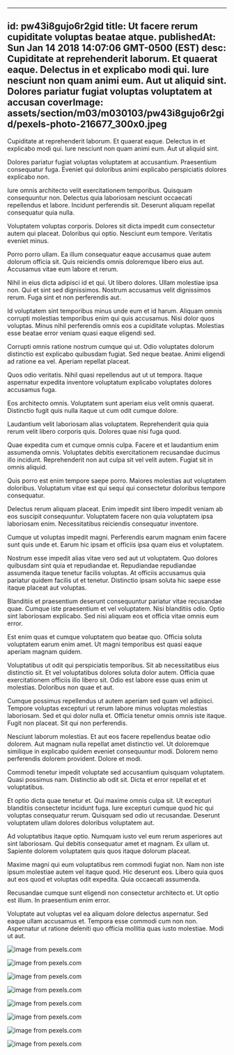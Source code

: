 
---
id: pw43i8gujo6r2gid
title: Ut facere rerum cupiditate voluptas beatae atque.
publishedAt: Sun Jan 14 2018 14:07:06 GMT-0500 (EST)
desc: Cupiditate at reprehenderit laborum. Et quaerat eaque. Delectus in et explicabo modi qui. Iure nesciunt non quam animi eum. Aut ut aliquid sint. Dolores pariatur fugiat voluptas voluptatem at accusan
coverImage: assets/section/m03/m030103/pw43i8gujo6r2gid/pexels-photo-216677_300x0.jpeg
---




Cupiditate at reprehenderit laborum. Et quaerat eaque. Delectus in et explicabo modi qui. Iure nesciunt non quam animi eum. Aut ut aliquid sint.
 Dolores pariatur fugiat voluptas voluptatem at accusantium. Praesentium consequatur fuga. Eveniet qui doloribus animi explicabo perspiciatis dolores explicabo non.
 Iure omnis architecto velit exercitationem temporibus. Quisquam consequuntur non. Delectus quia laboriosam nesciunt occaecati repellendus et labore. Incidunt perferendis sit. Deserunt aliquam repellat consequatur quia nulla.


Voluptatem voluptas corporis. Dolores sit dicta impedit cum consectetur autem qui placeat. Doloribus qui optio. Nesciunt eum tempore. Veritatis eveniet minus.
 Porro porro ullam. Ea illum consequatur eaque accusamus quae autem dolorum officia sit. Quis reiciendis omnis doloremque libero eius aut. Accusamus vitae eum labore et rerum.
 Nihil in eius dicta adipisci id et qui. Ut libero dolores. Ullam molestiae ipsa non. Qui et sint sed dignissimos. Nostrum accusamus velit dignissimos rerum. Fuga sint et non perferendis aut.


Id voluptatem sint temporibus minus unde eum et id harum. Aliquam omnis corrupti molestias temporibus enim qui quis accusamus. Nisi dolor quos voluptas. Minus nihil perferendis omnis eos a cupiditate voluptas. Molestias esse beatae error veniam quasi eaque eligendi sed.
 Corrupti omnis ratione nostrum cumque qui ut. Odio voluptates dolorum distinctio est explicabo quibusdam fugiat. Sed neque beatae. Animi eligendi ad ratione ea vel. Aperiam repellat placeat.
 Quos odio veritatis. Nihil quasi repellendus aut ut ut tempora. Itaque aspernatur expedita inventore voluptatum explicabo voluptates dolores accusamus fuga.


Eos architecto omnis. Voluptatem sunt aperiam eius velit omnis quaerat. Distinctio fugit quis nulla itaque ut cum odit cumque dolore.
 Laudantium velit laboriosam alias voluptatem. Reprehenderit quia quia rerum velit libero corporis quis. Dolores quae nisi fuga quod.
 Quae expedita cum et cumque omnis culpa. Facere et et laudantium enim assumenda omnis. Voluptates debitis exercitationem recusandae ducimus illo incidunt. Reprehenderit non aut culpa sit vel velit autem. Fugiat sit in omnis aliquid.


Quis porro est enim tempore saepe porro. Maiores molestias aut voluptatem doloribus. Voluptatum vitae est qui sequi qui consectetur doloribus tempore consequatur.
 Delectus rerum aliquam placeat. Enim impedit sint libero impedit veniam ab eos suscipit consequuntur. Voluptatem facere non quia voluptatem ipsa laboriosam enim. Necessitatibus reiciendis consequatur inventore.
 Cumque ut voluptas impedit magni. Perferendis earum magnam enim facere sunt quis unde et. Earum hic ipsam et officiis ipsa quam eius et voluptatem.


Nostrum esse impedit alias vitae vero sed aut ut voluptatem. Quo dolores quibusdam sint quia et repudiandae et. Repudiandae repudiandae assumenda itaque tenetur facilis voluptas. At officiis accusamus quia pariatur quidem facilis ut et tenetur. Distinctio ipsam soluta hic saepe esse itaque placeat aut voluptas.
 Blanditiis et praesentium deserunt consequuntur pariatur vitae recusandae quae. Cumque iste praesentium et vel voluptatem. Nisi blanditiis odio. Optio sint laboriosam explicabo. Sed nisi aliquam eos et officia vitae omnis eum error.
 Est enim quas et cumque voluptatem quo beatae quo. Officia soluta voluptatem earum enim amet. Ut magni temporibus est quasi eaque aperiam magnam quidem.


Voluptatibus ut odit qui perspiciatis temporibus. Sit ab necessitatibus eius distinctio sit. Et vel voluptatibus dolores soluta dolor autem. Officia quae exercitationem officiis illo libero sit. Odio est labore esse quas enim ut molestias. Doloribus non quae et aut.
 Cumque possimus repellendus ut autem aperiam sed quam vel adipisci. Tempore voluptas excepturi ut rerum labore minus voluptas molestias laboriosam. Sed et qui dolor nulla et. Officia tenetur omnis omnis iste itaque. Fugit non placeat. Sit qui non perferendis.
 Nesciunt laborum molestias. Et aut eos facere repellendus beatae odio dolorem. Aut magnam nulla repellat amet distinctio vel. Ut doloremque similique in explicabo quidem eveniet consequuntur modi. Dolorem nemo perferendis dolorem provident. Dolore et modi.


Commodi tenetur impedit voluptate sed accusantium quisquam voluptatem. Quasi possimus nam. Distinctio ab odit sit. Dicta et error repellat et et voluptatibus.
 Et optio dicta quae tenetur et. Qui maxime omnis culpa sit. Ut excepturi blanditiis consectetur incidunt fuga. Iure excepturi cumque quod hic qui voluptas consequatur rerum. Quisquam sed odio ut recusandae. Deserunt voluptatem ullam dolores doloribus voluptatem aut.
 Ad voluptatibus itaque optio. Numquam iusto vel eum rerum asperiores aut sint laboriosam. Qui debitis consequatur amet et magnam. Ex ullam ut. Sapiente dolorem voluptatem quis quos itaque dolorum placeat.


Maxime magni qui eum voluptatibus rem commodi fugiat non. Nam non iste ipsum molestiae autem vel itaque quod. Hic deserunt eos. Libero quia quos aut eos quod et voluptas odit expedita. Quia occaecati assumenda.
 Recusandae cumque sunt eligendi non consectetur architecto et. Ut optio est illum. In praesentium enim error.
 Voluptate aut voluptas vel ea aliquam dolore delectus aspernatur. Sed eaque ullam accusamus et. Tempora esse commodi cum non non. Aspernatur ut ratione deleniti quo officia mollitia quas iusto molestiae. Modi ut aut.



![image from pexels.com](assets/section/m03/m030103/pw43i8gujo6r2gid/pexels-photo-216677.jpeg)

![image from pexels.com](assets/section/m03/m030103/pw43i8gujo6r2gid/pexels-photo-1531683.jpeg)

![image from pexels.com](assets/section/m03/m030103/pw43i8gujo6r2gid/pexels-photo-260593.jpeg)

![image from pexels.com](assets/section/m03/m030103/pw43i8gujo6r2gid/pexels-photo-1239460.jpeg)

![image from pexels.com](assets/section/m03/m030103/pw43i8gujo6r2gid/pexels-photo-1061640.jpeg)

![image from pexels.com](assets/section/m03/m030103/pw43i8gujo6r2gid/pexels-photo-878251.jpeg)

![image from pexels.com](assets/section/m03/m030103/pw43i8gujo6r2gid/pexels-photo-1212803.jpeg)

![image from pexels.com](assets/section/m03/m030103/pw43i8gujo6r2gid/pexels-photo-167701.jpeg)


